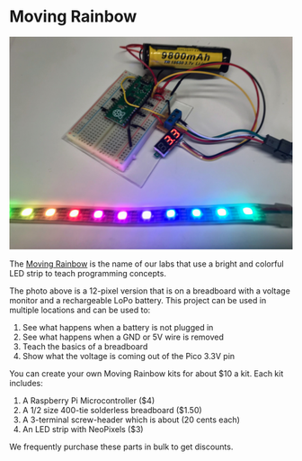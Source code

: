 # Moving Rainbow

![](../img/moving-rainbow.jpg)

The [Moving Rainbow](https://dmccreary.github.io/moving-rainbow/) is the name of our labs that use a
bright and colorful LED strip to teach programming concepts.

The photo above is a 12-pixel version that is on a breadboard
with a voltage monitor and a rechargeable LoPo battery.  This
project can be used in multiple locations and can be used to:

1. See what happens when a battery is not plugged in
2. See what happens when a GND or 5V wire is removed
3. Teach the basics of a breadboard
4. Show what the voltage is coming out of the Pico 3.3V pin

You can create your own Moving Rainbow kits for about $10 a kit. Each kit includes:

1. A Raspberry Pi Microcontroller ($4)
2. A 1/2 size 400-tie solderless breadboard ($1.50)
3. A 3-terminal screw-header which is about (20 cents each)
4. An LED strip with NeoPixels ($3)

We frequently purchase these parts in bulk to get discounts.

